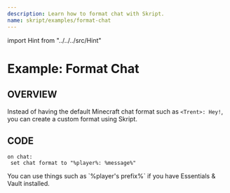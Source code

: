 ```yaml
---
description: Learn how to format chat with Skript.
name: skript/examples/format-chat
---
```


import Hint from "../../../src/Hint"

# Example: Format Chat

## OVERVIEW

Instead of having the default Minecraft chat format such as `<Trent>: Hey!`, you can create a custom format using Skript.

## CODE

```text
on chat:
 set chat format to "%player%: %message%"
```

<Hint style="info">
You can use things such as `%player's prefix%` if you have Essentials & Vault installed.
</Hint>
